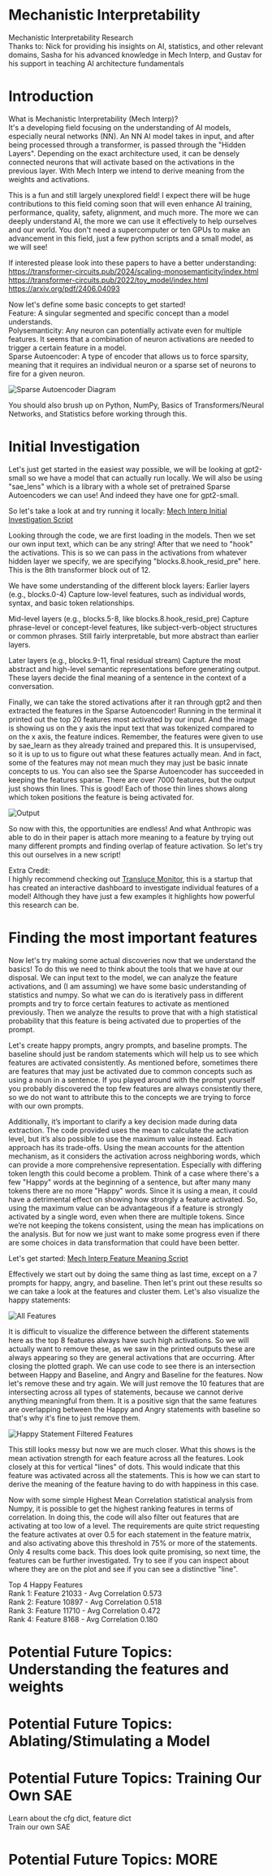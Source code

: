 # Mechanistic Interpretability
Mechanistic Interpretability Research  
Thanks to: Nick for providing his insights on AI, statistics, and other relevant domains,
Sasha for his advanced knowledge in Mech Interp, and Gustav for his support in teaching
AI architecture fundamentals

# Introduction
What is Mechanistic Interpretability (Mech Interp)?  
It's a developing field focusing on the understanding of AI models, especially neural networks (NN).
An NN AI model takes in input, and after being processed through a transformer, is passed through
the "Hidden Layers".  Depending on the exact architecture used, it can be densely connected neurons
that will activate based on the activations in the previous layer.  With Mech Interp we intend to
derive meaning from the weights and activations.

This is a fun and still largely unexplored field!  I expect there will be huge contributions to this
field coming soon that will even enhance AI training, performance, quality, safety, alignment, and
much more.  The more we can deeply understand AI, the more we can use it effectively to help ourselves
and our world.  You don't need a supercomputer or ten GPUs to make an advancement in this field, just
a few python scripts and a small model, as we will see! 

If interested please look into these papers to have a better understanding:  
https://transformer-circuits.pub/2024/scaling-monosemanticity/index.html  
https://transformer-circuits.pub/2022/toy_model/index.html  
https://arxiv.org/pdf/2406.04093

Now let's define some basic concepts to get started!  
Feature: A singular segmented and specific concept than a model understands.  
Polysemanticity: Any neuron can potentially activate even for multiple features.  It seems that a
combination of neuron activations are needed to trigger a certain feature in a model.  
Sparse Autoencoder: A type of encoder that allows us to force sparsity, meaning that it requires
an individual neuron or a sparse set of neurons to fire for a given neuron.  

![Sparse Autoencoder Diagram](Images/SAE_diagram.png)

You should also brush up on Python, NumPy, Basics of Transformers/Neural Networks, and Statistics
before working through this.

# Initial Investigation
Let's just get started in the easiest way possible, we will be looking at gpt2-small so we have a
model that can actually run locally.  We will also be using "sae_lens" which is a library with a
whole set of pretrained Sparse Autoencoders we can use!  And indeed they have one for gpt2-small.

So let's take a look at and try running it locally: [Mech Interp Initial Investigation Script](./MechInterpInitialInvestigation.py)

Looking through the code, we are first loading in the models.  Then we set our own input text,
which can be any string!  After that we need to "hook" the activations.  This is so we can pass
in the activations from whatever hidden layer we specify, we are specifying "blocks.8.hook_resid_pre"
here.  This is the 8th transformer block out of 12.

We have some understanding of the different block layers:
Earlier layers (e.g., blocks.0-4)
Capture low-level features, such as individual words, syntax, and basic token relationships.

Mid-level layers (e.g., blocks.5-8, like blocks.8.hook_resid_pre)
Capture phrase-level or concept-level features, like subject-verb-object structures or common phrases.
Still fairly interpretable, but more abstract than earlier layers.

Later layers (e.g., blocks.9-11, final residual stream)
Capture the most abstract and high-level semantic representations before generating output.
These layers decide the final meaning of a sentence in the context of a conversation.

Finally, we can take the stored activations after it ran through gpt2 and then extracted the features in
the Sparse Autoencoder!  Running in the terminal it printed out the top 20 features most activated by 
our input.  And the image is showing us on the y axis the input text that was tokenized compared to on the
x axis, the feature indices.  Remember, the features were given to use by sae_learn as they already trained
and prepared this.  It is unsupervised, so it is up to us to figure out what these features actually mean.
And in fact, some of the features may not mean much they may just be basic innate concepts to us.  You can
also see the Sparse Autoencoder has succeeded in keeping the features sparse.  There are over 7000 features,
but the output just shows thin lines.  This is good!  Each of those thin lines shows along which token positions
the feature is being activated for.

![Output](Images/MI1.png)

So now with this, the opportunities are endless!  And what Anthropic was able to do in their paper is
attach more meaning to a feature by trying out many different prompts and finding overlap of feature activation.
So let's try this out ourselves in a new script!

Extra Credit:  
I highly recommend checking out [Transluce Monitor](https://monitor.transluce.org/dashboard/chat), this is a startup
that has created an interactive dashboard to investigate individual features of a model!  Although they have just a
few examples it highlights how powerful this research can be.

# Finding the most important features
Now let's try making some actual discoveries now that we understand the basics!  To do this we need to think about
the tools that we have at our disposal.  We can input text to the model, we can analyze the feature activations,
and (I am assuming) we have some basic understanding of statistics and numpy.  So what we can do is iteratively pass
in different prompts and try to force certain features to activate as mentioned previously.  Then we analyze the
results to prove that with a high statistical probability that this feature is being activated due to properties
of the prompt.

Let's create happy prompts, angry prompts, and baseline prompts.  The baseline should just be random statements which
will help us to see which features are activated consistently.  As mentioned before, sometimes there are features that
may just be activated due to common concepts such as using a noun in a sentence.  If you played around with the prompt
yourself you probably discovered the top few features are always consistently there, so we do not want to attribute
this to the concepts we are trying to force with our own prompts.  

Additionally, it’s important to clarify a key decision made during data extraction. The code provided uses the mean to calculate the activation level, but it’s also possible to use the maximum value instead. Each approach has its trade-offs. Using the mean accounts for the attention mechanism, as it considers the activation across neighboring words, which can provide a more comprehensive representation.  Especially with differing token length this could become a problem.  Think of a case where there's a few "Happy" words at the beginning of a sentence, but after many many tokens there are no more "Happy" words.  Since it is using a mean, it could have a detrimental effect on showing how strongly a feature activated.  So, using the maximum value can be advantageous if a feature is strongly activated by a single word, even when there are multiple tokens. Since we’re not keeping the tokens consistent, using the mean has implications on the analysis.  But for now we just want to make some progress even if there are some choices in data transformation that could have been better.

Let's get started: [Mech Interp Feature Meaning Script](./MechInterpFeatureMeaning.py)

Effectively we start out by doing the same thing as last time, except on a 7 prompts for happy, angry, and baseline.
Then let's print out these results so we can take a look at the features and cluster them.  Let's also visualize the
happy statements:

![All Features](Images/MI2.png)

It is difficult to visualize the difference between the different statements here as the top 8 features always have
such high activations.  So we will actually want to remove these, as we saw in the printed outputs these are always
appearing so they are general activations that are occurring.  After closing the plotted graph.  We can use code to see there is an intersection between Happy and Baseline, and Angry and Baseline for the features.  Now let's remove these and try again.  We will just remove the 10 features that are intersecting across all types of statements, because we cannot derive anything meaningful from them.  It is a positive sign that the same features are overlapping between the Happy and Angry statements with baseline so that's why it's fine to just remove them.

![Happy Statement Filtered Features](Images/MI3.png)

This still looks messy but now we are much closer.  What this shows is the mean activation strength for each feature across all the features.  Look closely at this for vertical "lines" of dots.  This would indicate that this feature was activated across all the statements.  This is how we can start to derive the meaning of the feature having to do with happiness in this case.

Now with some simple Highest Mean Correlation statistical analysis from Numpy, it is possible to get the highest ranking features in terms of correlation.  In doing this, the code will also filter out features that are activating at too low of a level.  The requirements are quite strict requesting the feature activates at over 0.5 for each statement in the feature matrix, and also activating above this threshold in 75% or more of the statements.  Only 4 results come back.  This does look quite promising, so next time, the features can be further investigated.  Try to see if you can inspect about where they are on the plot and see if you can see a distinctive "line".

Top 4 Happy Features  
Rank 1: Feature 21033 - Avg Correlation 0.573  
Rank 2: Feature 10897 - Avg Correlation 0.518  
Rank 3: Feature 11710 - Avg Correlation 0.472  
Rank 4: Feature 8168 - Avg Correlation 0.180  

# Potential Future Topics: Understanding the features and weights

# Potential Future Topics: Ablating/Stimulating a Model

# Potential Future Topics: Training Our Own SAE 
Learn about the cfg dict, feature dict  
Train our own SAE  

# Potential Future Topics: MORE
